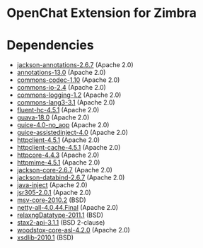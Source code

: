 # OpenChat Extension for Zimbra

# Dependencies
- [jackson-annotations-2.6.7][1] (Apache 2.0)
- [annotations-13.0][2] (Apache 2.0)
- [commons-codec-1.10][3] (Apache 2.0)
- [commons-io-2.4][4] (Apache 2.0)
- [commons-logging-1.2][5] (Apache 2.0)
- [commons-lang3-3.1][6] (Apache 2.0)
- [fluent-hc-4.5.1][7] (Apache 2.0)
- [guava-18.0][8] (Apache 2.0)
- [guice-4.0-no_aop][9] (Apache 2.0)
- [guice-assistedinject-4.0][10] (Apache 2.0)
- [httpclient-4.5.1][11] (Apache 2.0)
- [httpclient-cache-4.5.1][12] (Apache 2.0)
- [httpcore-4.4.3][13] (Apache 2.0)
- [httpmime-4.5.1][14] (Apache 2.0)
- [jackson-core-2.6.7][15] (Apache 2.0)
- [jackson-databind-2.6.7][16] (Apache 2.0)
- [java-inject][17] (Apache 2.0)
- [jsr305-2.0.1][18] (Apache 2.0)
- [msv-core-2010.2][19] (BSD)
- [netty-all-4.0.44.Final][20] (Apache 2.0)
- [relaxngDatatype-2011.1][21] (BSD)
- [stax2-api-3.1.1][22] (BSD 2-clause)
- [woodstox-core-asl-4.2.0][23] (Apache 2.0)
- [xsdlib-2010.1][24] (BSD)


[1]: https://github.com/FasterXML/jackson
[2]: https://www.npmjs.com/package/json3
[3]: http://commons.apache.org/proper/commons-codec/
[4]: http://commons.apache.org/io/
[5]: http://commons.apache.org/proper/commons-logging/
[6]: http://commons.apache.org/proper/commons-codec/
[7]: http://hc.apache.org/httpcomponents-client
[8]: https://github.com/google/guava
[9]: https://github.com/google/guice
[10]: https://github.com/google/guice
[11]: http://hc.apache.org/httpcomponents-client
[12]: http://hc.apache.org/httpcomponents-client
[13]: http://hc.apache.org/httpcomponents-core-ga
[14]: http://hc.apache.org/httpcomponents-client
[15]: https://github.com/FasterXML/jackson-core
[16]: http://github.com/FasterXML/jackson
[17]: http://code.google.com/p/atinject/
[18]: http://findbugs.sourceforge.net/
[19]: https://msv.java.net/
[20]: https://github.com/netty/netty/
[21]: https://github.com/java-schema-utilities/relaxng-datatype-java
[22]: http://woodstox.codehaus.org/StAX2
[23]: http://woodstox.codehaus.org
[24]: https://msv.java.net/
